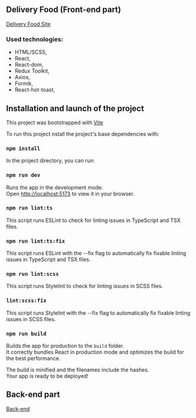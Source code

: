## Delivery Food (Front-end part)

[Delivery Food Site](https://req-food-delivery.netlify.app/)

### Used technologies:

- HTML/SCSS,
- React,
- React-dom,
- Redux Toolkit,
- Axios,
- Formik,
- React-hot-toast,

## Installation and launch of the project

This project was bootstrapped with [Vite](https://vitejs.dev/guide/)

To run this project nstall the project's base dependencies with:

### `npm install`

In the project directory, you can run:

### `npm run dev`

Runs the app in the development mode.\
Open [http://localhost:5173](http://localhost:5173) to view it in your browser.

### `npm run lint:ts` 
This script runs ESLint to check for linting issues in TypeScript and TSX files.

### `npm run lint:ts:fix` 
This script runs ESLint with the --fix flag to automatically fix fixable linting issues in TypeScript and TSX files.

### `npm run lint:scss` 
This script runs Stylelint to check for linting issues in SCSS files.

### `lint:scss:fix` 
This script runs Stylelint with the --fix flag to automatically fix fixable linting issues in SCSS files.

### `npm run build`
Builds the app for production to the `build` folder.\
It correctly bundles React in production mode and optimizes the build for the best performance.

The build is minified and the filenames include the hashes.\
Your app is ready to be deployed!

## Back-end part

[Back-end](https://github.com/Reqvite/delivery-api)
